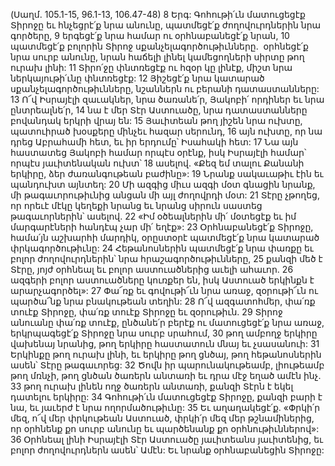 (Սաղմ. 105.1-15, 96.1-13, 106.47-48)
8 Երգ: Գոհութի՛ւն մատուցեցէք Տիրոջը եւ հնչեցրէ՛ք նրա անունը,
պատմեցէ՛ք ժողովուրդներին նրա գործերը,
9 երգեցէ՛ք նրա համար ու օրհնաբանեցէ՛ք նրան,
10 պատմեցէ՛ք բոլորին Տիրոջ սքանչելագործութիւնները.  օրհնեցէ՛ք նրա սուրբ անունը,
նրան հաճելի լինել կամեցողների սիրտը թող ուրախ լինի:
11 Տիրո՛ջը փնտռեցէք ու հզօր կը լինէք,
միշտ նրա ներկայութի՛ւնը փնտռեցէք:
12 Յիշեցէ՛ք նրա կատարած սքանչելագործութիւնները, նշաններն ու բերանի դատաստանները:
13 Ո՜վ Իսրայէլի զաւակներ, նրա ծառանե՛ր,
Յակոբի՛ որդիներ եւ նրա ընտրեալնե՛ր,
14 նա է մեր Տէր Աստուածը,
նրա դատաստանները բովանդակ երկրի վրայ են:
15 Յաւիտեան թող յիշեն նրա ուխտը,
պատուիրած խօսքերը մինչեւ հազար սերունդ,
16 այն ուխտը, որ նա դրեց Աբրահամի հետ,
եւ իր երդումը՝ Իսահակի հետ:
17 Նա այն հաստատեց Յակոբի համար որպէս օրէնք,
իսկ Իսրայէլի համար՝ որպէս յաւիտենական ուխտ՝
18 ասելով. «Քեզ եմ տալու Քանանի երկիրը,
ձեր ժառանգութեան բաժինը»:
19 Նրանք սակաւաթիւ էին եւ պանդուխտ այնտեղ:
20 Մի ազգից միւս ազգի մօտ գնացին նրանք,
մի թագաւորութիւնից անցան մի այլ ժողովրդի մօտ:
21 Տէրը չթողեց, որ որեւէ մէկը կեղեքի նրանց
եւ նրանց սիրուն սաստեց թագաւորներին՝ ասելով.
22 «Իմ օծեալներին մի՛ մօտեցէք
եւ իմ մարգարէների հանդէպ չար մի՛ եղէք»:
23 Օրհնաբանեցէ՛ք Տիրոջը, համա՛յն աշխարհի մարդիկ,
օրըստօրէ պատմեցէ՛ք նրա կատարած փրկագործութիւնը:
24 Հեթանոսներին պատմեցէ՛ք նրա փառքը
եւ բոլոր ժողովուրդներին՝ նրա հրաշագործութիւնները,
25 քանզի մեծ է Տէրը, յոյժ օրհնեալ
եւ բոլոր աստուածներից աւելի ահաւոր.
26 ազգերի բոլոր աստուածները կուռքեր են,
իսկ Աստուած երկինքն է արարչագործել»:
27 Փա՜ռք եւ գովութի՜ւն նրա առաջ,
զօրութի՜ւն ու պարծա՜նք նրա բնակութեան տեղին:
28 Ո՜վ ազգատոհմեր, փա՛ռք տուէք Տիրոջը,
փա՛ռք տուէք Տիրոջը եւ զօրութիւն.
29 Տիրոջ անուանը փա՛ռք տուէք,
ընծանե՛ր բերէք ու մատուցեցէ՛ք նրա առաջ,
երկրպագեցէ՛ք Տիրոջը նրա սուրբ սրահում,
30 թող ամբողջ երկիրը վախենայ նրանից,
թող երկիրը հաստատուն մնայ եւ չսասանուի:
31 Երկինքը թող ուրախ լինի, եւ երկիրը թող ցնծայ,
թող հեթանոսներին ասեն՝ Տէրը թագաւորեց:
32 Ծովն իր պարունակութեամբ, լիութեամբ թող մռնչի,
թող ցնծան ծառերն անտառի եւ դրա մէջ եղած ամէն ինչ.
33 թող ուրախ լինեն ողջ ծառերն անտառի,
քանզի Տէրն է եկել դատելու երկիրը:
34 Գոհութի՛ւն մատուցեցէք Տիրոջը, քանզի բարի է նա,
եւ յաւերժ է նրա ողորմածութիւնը:
35 Եւ աղաղակեցէ՛ք. «Փրկի՛ր մեզ, ո՜վ մեր փրկութեան Աստուած,
փրկի՛ր մեզ մեր թշնամիներից,
որ օրհնենք քո սուրբ անունը
եւ պարծենանք քո օրհնութիւններով»:
36 Օրհնեալ լինի Իսրայէլի Տէր Աստուածը յաւիտեանս յաւիտենից,
եւ բոլոր ժողովուրդներն ասեն՝ Ամէն:
Եւ նրանք օրհնաբանեցին Տիրոջը:

